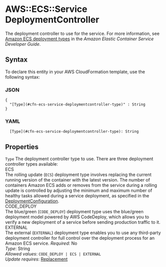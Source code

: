 # AWS::ECS::Service DeploymentController<a name="aws-properties-ecs-service-deploymentcontroller"></a>

The deployment controller to use for the service\. For more information, see [Amazon ECS deployment types](https://docs.aws.amazon.com/AmazonECS/latest/developerguide/deployment-types.html) in the *Amazon Elastic Container Service Developer Guide*\.

## Syntax<a name="aws-properties-ecs-service-deploymentcontroller-syntax"></a>

To declare this entity in your AWS CloudFormation template, use the following syntax:

### JSON<a name="aws-properties-ecs-service-deploymentcontroller-syntax.json"></a>

```
{
  "[Type](#cfn-ecs-service-deploymentcontroller-type)" : String
}
```

### YAML<a name="aws-properties-ecs-service-deploymentcontroller-syntax.yaml"></a>

```
  [Type](#cfn-ecs-service-deploymentcontroller-type): String
```

## Properties<a name="aws-properties-ecs-service-deploymentcontroller-properties"></a>

`Type`  <a name="cfn-ecs-service-deploymentcontroller-type"></a>
The deployment controller type to use\. There are three deployment controller types available:    
ECS  
The rolling update \(`ECS`\) deployment type involves replacing the current running version of the container with the latest version\. The number of containers Amazon ECS adds or removes from the service during a rolling update is controlled by adjusting the minimum and maximum number of healthy tasks allowed during a service deployment, as specified in the [DeploymentConfiguration](https://docs.aws.amazon.com/AmazonECS/latest/APIReference/API_DeploymentConfiguration.html)\.  
CODE\_DEPLOY  
The blue/green \(`CODE_DEPLOY`\) deployment type uses the blue/green deployment model powered by AWS CodeDeploy, which allows you to verify a new deployment of a service before sending production traffic to it\.  
EXTERNAL  
The external \(`EXTERNAL`\) deployment type enables you to use any third\-party deployment controller for full control over the deployment process for an Amazon ECS service\.
*Required*: No  
*Type*: String  
*Allowed values*: `CODE_DEPLOY | ECS | EXTERNAL`  
*Update requires*: [Replacement](https://docs.aws.amazon.com/AWSCloudFormation/latest/UserGuide/using-cfn-updating-stacks-update-behaviors.html#update-replacement)